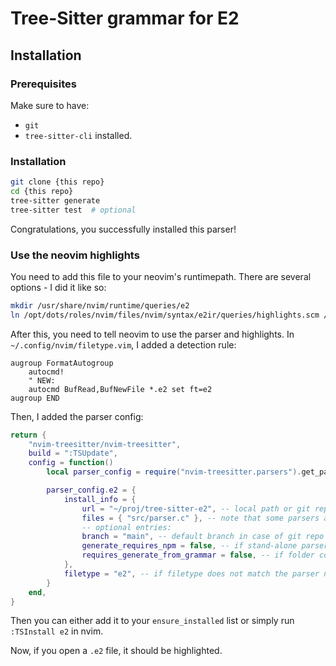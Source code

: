 # Tree-Sitter grammar for E2

## Installation

### Prerequisites

Make sure to have:
- `git`
- `tree-sitter-cli`
installed.

### Installation

```sh
git clone {this repo}
cd {this repo}
tree-sitter generate
tree-sitter test  # optional
```

Congratulations, you successfully installed this parser!

### Use the neovim highlights

You need to add this file to your neovim's runtimepath.
There are several options - I did it like so:

```sh
mkdir /usr/share/nvim/runtime/queries/e2
ln /opt/dots/roles/nvim/files/nvim/syntax/e2ir/queries/highlights.scm /usr/share/nvim/runtime/queries/e2ir/highlights.scm
```

After this, you need to tell neovim to use the parser and highlights.
In `~/.config/nvim/filetype.vim`, I added a detection rule:

```vim
augroup FormatAutogroup
    autocmd!
    " NEW:
    autocmd BufRead,BufNewFile *.e2 set ft=e2
augroup END
```

Then, I added the parser config:
```lua
return {
	"nvim-treesitter/nvim-treesitter",
	build = ":TSUpdate",
	config = function()
		local parser_config = require("nvim-treesitter.parsers").get_parser_configs()

		parser_config.e2 = {
			install_info = {
				url = "~/proj/tree-sitter-e2", -- local path or git repo
				files = { "src/parser.c" }, -- note that some parsers also require src/scanner.c or src/scanner.cc
				-- optional entries:
				branch = "main", -- default branch in case of git repo if different from master
				generate_requires_npm = false, -- if stand-alone parser without npm dependencies
				requires_generate_from_grammar = false, -- if folder contains pre-generated src/parser.c
			},
			filetype = "e2", -- if filetype does not match the parser name
		}
	end,
}
```

Then you can either add it to your `ensure_installed` list or simply run `:TSInstall e2` in nvim.

Now, if you open a `.e2` file, it should be highlighted.
